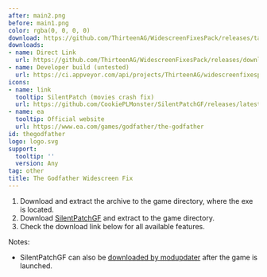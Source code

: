 ```yaml
---
after: main2.png
before: main1.png
color: rgba(0, 0, 0, 0)
download: https://github.com/ThirteenAG/WidescreenFixesPack/releases/tag/thegodfather
downloads:
- name: Direct Link
  url: https://github.com/ThirteenAG/WidescreenFixesPack/releases/download/thegodfather/TheGodfather.WidescreenFix.zip
- name: Developer build (untested)
  url: https://ci.appveyor.com/api/projects/ThirteenAG/widescreenfixespack/artifacts/TheGodfather.WidescreenFix.zip?branch=master
icons:
- name: link
  tooltip: SilentPatch (movies crash fix)
  url: https://github.com/CookiePLMonster/SilentPatchGF/releases/latest
- name: ea
  tooltip: Official website
  url: https://www.ea.com/games/godfather/the-godfather
id: thegodfather
logo: logo.svg
support:
  tooltip: ''
  version: Any
tag: other
title: The Godfather Widescreen Fix
---
```


1. Download and extract the archive to the game directory, where the exe is located.
2. Download [SilentPatchGF](https://github.com/CookiePLMonster/SilentPatchGF#readme) and extract to the game directory.
3. Check the download link below for all available features.

Notes:

* SilentPatchGF can also be [downloaded by modupdater](https://gfycat.com/NeglectedHonoredGrasshopper)  after the game is launched.
